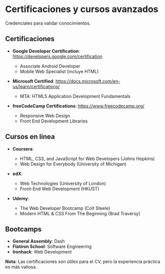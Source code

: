 # Certificaciones y cursos avanzados

Credenciales para validar conocimientos.

## Certificaciones

- **Google Developer Certification**: https://developers.google.com/certification
  - Associate Android Developer
  - Mobile Web Specialist (incluye HTML)

- **Microsoft Certified**: https://docs.microsoft.com/en-us/learn/certifications/
  - MTA: HTML5 Application Development Fundamentals

- **freeCodeCamp Certifications**: https://www.freecodecamp.org/
  - Responsive Web Design
  - Front End Development Libraries

## Cursos en línea

- **Coursera**:
  - HTML, CSS, and JavaScript for Web Developers (Johns Hopkins)
  - Web Design for Everybody (University of Michigan)

- **edX**:
  - Web Technologies (University of London)
  - Front-End Web Development (HKUST)

- **Udemy**:
  - The Web Developer Bootcamp (Colt Steele)
  - Modern HTML & CSS From The Beginning (Brad Traversy)

## Bootcamps

- **General Assembly**: Dash
- **Flatiron School**: Software Engineering
- **Ironhack**: Web Development

**Nota**: Las certificaciones son útiles para el CV, pero la experiencia práctica es más valiosa.